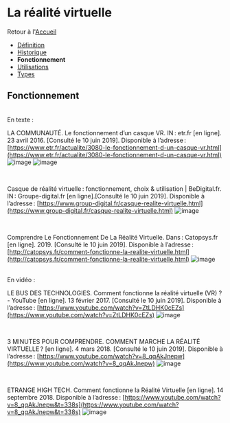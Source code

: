 # La réalité virtuelle

Retour à l'[Accueil](Accueil.md)
- [Définition](Définition.md)
- [Historique](Historique.md)
- **Fonctionnement**
- [Utilisations](Utilisations.md)
- [Types](Types.md)

## Fonctionnement
<br/>
En texte : 
<br/>

LA COMMUNAUTÉ. Le fonctionnement d’un casque VR. IN : etr.fr [en ligne]. 23 avril 2016. [Consulté le 10 juin 2019]. Disponible à l’adresse : [https://www.etr.fr/actualite/3080-le-fonctionnement-d-un-casque-vr.html](https://www.etr.fr/actualite/3080-le-fonctionnement-d-un-casque-vr.html)
![image](https://user-images.githubusercontent.com/50197262/59198576-5b053780-8b94-11e9-9d1c-f99403231acf.png)
![image](https://user-images.githubusercontent.com/50197262/59199308-ef23ce80-8b95-11e9-805c-424b13c1357c.png)

<br/>


Casque de réalité virtuelle : fonctionnement, choix & utilisation | BeDigital.fr. IN : Groupe-digital.fr [en ligne].[Consulté le 10 juin 2019]. Disponible à l’adresse : [https://www.group-digital.fr/casque-realite-virtuelle.html](https://www.group-digital.fr/casque-realite-virtuelle.html)
![image](https://user-images.githubusercontent.com/50197262/59201388-a0c4fe80-8b9a-11e9-9789-6e025ce90303.png)

<br/>


Comprendre Le Fonctionnement De La Réalité Virtuelle. Dans : Catopsys.fr [en ligne]. 2019. [Consulté le 10 juin 2019]. Disponible à l’adresse : [http://catopsys.fr/comment-fonctionne-la-realite-virtuelle.html](http://catopsys.fr/comment-fonctionne-la-realite-virtuelle.html)
![image](https://user-images.githubusercontent.com/50197262/59201738-5c862e00-8b9b-11e9-89ad-a1e0f5991758.png)

<br/>
En vidéo : 
<br/>

LE BUS DES TECHNOLOGIES. Comment fonctionne la réalité virtuelle (VR) ? - YouTube [en ligne]. 13 février 2017. [Consulté le 10 juin 2019]. Disponible à l’adresse : [https://www.youtube.com/watch?v=ZtLDHK0cEZs](https://www.youtube.com/watch?v=ZtLDHK0cEZs)
![image](https://user-images.githubusercontent.com/50197262/59202364-96a3ff80-8b9c-11e9-84d5-295c9b3e95d0.png)

<br/>

3 MINUTES POUR COMPRENDRE. COMMENT MARCHE LA RÉALITÉ VIRTUELLE ? [en ligne]. 4 mars 2018. [Consulté le 10 juin 2019]. Disponible à l’adresse : [https://www.youtube.com/watch?v=8_qqAkJnepw](https://www.youtube.com/watch?v=8_qqAkJnepw) 
![image](https://user-images.githubusercontent.com/50197262/59202764-7b85bf80-8b9d-11e9-8387-48af9add7f58.png)

<br/>


ETRANGE HIGH TECH. Comment fonctionne la Réalité Virtuelle [en ligne]. 14 septembre 2018. Disponible à l’adresse : [https://www.youtube.com/watch?v=8_qqAkJnepw&t=338s](https://www.youtube.com/watch?v=8_qqAkJnepw&t=338s)
![image](https://user-images.githubusercontent.com/50197262/59203254-7aa15d80-8b9e-11e9-8eb9-75bbe7f2b69a.png)



